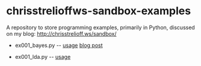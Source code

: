 chrisstrelioffws-sandbox-examples
=================================

A repository to store programming examples, primarily in Python, discussed on 
my blog: http://chrisstrelioff.ws/sandbox/

* ex001_bayes.py --
  [usage](https://github.com/cstrelioff/chrisstrelioffws-sandbox-examples/blob/master/ex001_bayes.rst)
  [blog post](http://chrisstrelioff.ws/sandbox/2014/10/24/inferring_probabilities_a_second_example_of_bayesian_calculations.html)

* ex001_lda.py --
  [usage](https://github.com/cstrelioff/chrisstrelioffws-sandbox-examples/blob/master/ex002_lda.rst)
